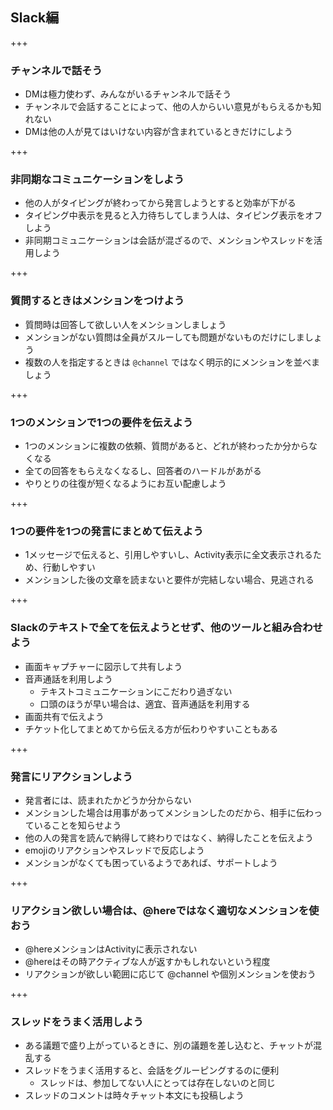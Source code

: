 ## Slack編

+++

### チャンネルで話そう

* DMは極力使わず、みんながいるチャンネルで話そう
* チャンネルで会話することによって、他の人からいい意見がもらえるかも知れない
* DMは他の人が見てはいけない内容が含まれているときだけにしよう

+++

### 非同期なコミュニケーションをしよう

* 他の人がタイピングが終わってから発言しようとすると効率が下がる
* タイピング中表示を見ると入力待ちしてしまう人は、タイピング表示をオフしよう
* 非同期コミュニケーションは会話が混ざるので、メンションやスレッドを活用しよう

+++

### 質問するときはメンションをつけよう

* 質問時は回答して欲しい人をメンションしましょう
* メンションがない質問は全員がスルーしても問題がないものだけにしましょう
* 複数の人を指定するときは `@channel` ではなく明示的にメンションを並べましょう

+++

### 1つのメンションで1つの要件を伝えよう

* 1つのメンションに複数の依頼、質問があると、どれが終わったか分からなくなる
* 全ての回答をもらえなくなるし、回答者のハードルがあがる
* やりとりの往復が短くなるようにお互い配慮しよう

+++

### 1つの要件を1つの発言にまとめて伝えよう

* 1メッセージで伝えると、引用しやすいし、Activity表示に全文表示されるため、行動しやすい
* メンションした後の文章を読まないと要件が完結しない場合、見逃される

+++

### Slackのテキストで全てを伝えようとせず、他のツールと組み合わせよう

* 画面キャプチャーに図示して共有しよう
* 音声通話を利用しよう
  * テキストコミュニケーションにこだわり過ぎない
  * 口頭のほうが早い場合は、適宜、音声通話を利用する
* 画面共有で伝えよう
* チケット化してまとめてから伝える方が伝わりやすいこともある

+++

### 発言にリアクションしよう

* 発言者には、読まれたかどうか分からない
* メンションした場合は用事があってメンションしたのだから、相手に伝わっていることを知らせよう
* 他の人の発言を読んで納得して終わりではなく、納得したことを伝えよう
* emojiのリアクションやスレッドで反応しよう
* メンションがなくても困っているようであれば、サポートしよう

+++

### リアクション欲しい場合は、@hereではなく適切なメンションを使おう

* @hereメンションはActivityに表示されない
* @hereはその時アクティブな人が返すかもしれないという程度
* リアクションが欲しい範囲に応じて @channel や個別メンションを使おう

+++

### スレッドをうまく活用しよう

* ある議題で盛り上がっているときに、別の議題を差し込むと、チャットが混乱する
* スレッドをうまく活用すると、会話をグルーピングするのに便利
  * スレッドは、参加してない人にとっては存在しないのと同じ
* スレッドのコメントは時々チャット本文にも投稿しよう

